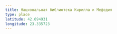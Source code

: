 ```yaml
---
title: Национальная библиотека Кирилла и Мефодия
type: place
latitude: 42.694931
longitude: 23.335723
---
```

